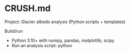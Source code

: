 # CRUSH.md

Project: Glacier albedo analysis (Python scripts + templates)

Build/run
- Python 3.10+ with numpy, pandas, matplotlib, scipy
- Run an analysis script: python <script>.py (e.g., python sen_slope_mann_kendall_trend_analysis.py)
- Jupyter notebooks live in jupyter/*.ipynb for exploratory runs

Lint/format/type
- Lint: ruff .
- Format: ruff format .  (or: black . if black is preferred)
- Type check: mypy .  (focus on templates_and_reference/analysis_template.py patterns)

Tests
- No test framework configured. To add pytest: pip install pytest; put tests/ and run: pytest -q
- Run a single test (once pytest exists): pytest -q tests/<file>::<test_name>

Code style (from templates_and_reference/CODE_STRUCTURE_REFERENCE.md)
- Imports order: stdlib (logging, datetime, pathlib) → scientific (matplotlib.pyplot as plt, numpy as np, pandas as pd, warnings) → stats (scipy.stats) → typing → local (from output_manager import OutputManager)
- Section headers: 76 '=' divider lines; modules grouped under IMPORTS, LOGGING SETUP, CONFIGURATION, MODULES, SUMMARY, MAIN
- Logging: warnings.filterwarnings('ignore'); logging.basicConfig(level=INFO, format='%(asctime)s - %(levelname)s - %(message)s'); logger = logging.getLogger(__name__)
- Types: use typing hints for all public functions; return explicit types; prefer pandas.DataFrame, numpy.ndarray, Dict[str, Any], Tuple[...]
- Naming: snake_case for vars/functions; PascalCase for classes; private helpers prefixed with _; consistent ids: glacier_id, method, pixel_id
- Config: central CONFIG dict with data_paths, aws_stations, colors, methods, method_mapping, outlier_threshold, quality_filters, visualization, output
- Error handling: FileNotFoundError for missing paths; ValueError for bad inputs; warn and continue on insufficient data; return empty DataFrames instead of None
- Data standards: columns include date (pd.Timestamp), albedo (MODIS), Albedo (AWS), method, glacier_id, pixel_id, latitude, longitude, glacier_fraction
- Visualization: use CONFIG['visualization'] for figsize/dpi/style; consistent colors from CONFIG; legends/labels; dpi=300; tight_layout; save via OutputManager
- Output: always use OutputManager for timestamped outputs, plot paths, save_summary, save_readme

Cursor/Copilot rules
- No .cursor/ or .github/copilot-instructions.md found; follow the above templates as authoritative style.
